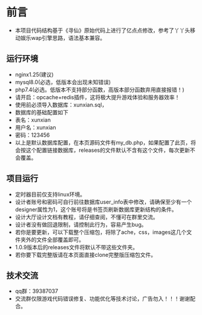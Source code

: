 # 前言

* 本项目代码结构基于《寻仙》原始代码上进行了亿点点修改，参考了丫丫头移动娱乐wap引擎思路，语法基本兼容。

## 运行环境

* nginx1.25(建议)
* mysql8.0(必选，低版本会出现未知错误)
* php7.4(必选。低版本不支持部分函数，高版本部分函数弃用直接报错！)
* 请开启：opcache+redis插件，这将极大提升游戏体验和服务器效率！
* 使用前必须导入数据库：xunxian.sql，
* 数据库的基础配置如下
* 表名：xunxian
* 用户名：xunxian
* 密码：123456
* 以上是默认数据库配置，在本页源码文件有my\_db.php，如果配置了此页，将会按这个配置链接数据库，releases的文件默认不含有这个文件，每次更新不会覆盖。



## 项目运行

* 定时器目前仅支持linux环境。
* 设计者账号和密码可自行前往数据库user\_info表中修改，请确保至少有一个designer属性为1，这个账号将是书签页刷新数据库更新结构的条件。
* 设计大厅设计文档有教程，请仔细查阅，不懂可在群里交流。
* 设计者没有做回退限制，请控制此行为，容易产生bug。
* 若你是要更新，可以下载整个压缩包，将除了ache，css，images这几个文件夹外的文件全部覆盖即可。
* 1.0.9版本后的releases文件将默认不带这些文件夹。
* 若你要下载完整版请在本页面直接clone完整版压缩包文件。

## 技术交流

* qq群：39387037
* 交流群仅限游戏代码错误修复、功能优化等技术讨论，广告勿入！！！谢谢配合。
